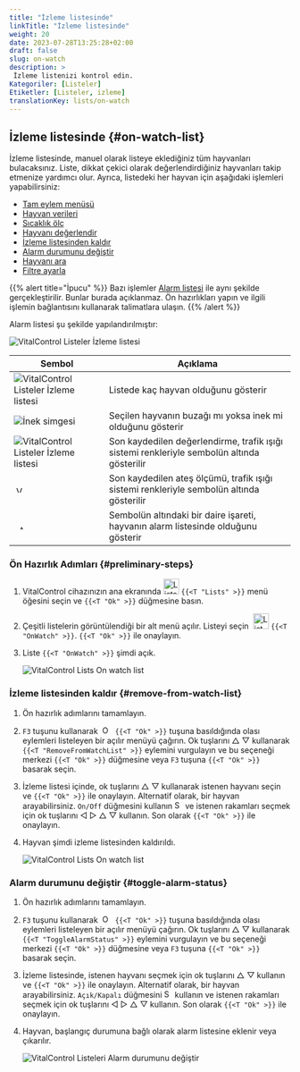 ```yaml
---
title: "İzleme listesinde"
linkTitle: "İzleme listesinde"
weight: 20
date: 2023-07-28T13:25:28+02:00
draft: false
slug: on-watch
description: >
 İzleme listenizi kontrol edin.
Kategoriler: [Listeler]
Etiketler: [Listeler, izleme]
translationKey: lists/on-watch
---
```

## İzleme listesinde {#on-watch-list}

İzleme listesinde, manuel olarak listeye eklediğiniz tüm hayvanları bulacaksınız. Liste, dikkat çekici olarak değerlendirdiğiniz hayvanları takip etmenize yardımcı olur. Ayrıca, listedeki her hayvan için aşağıdaki işlemleri yapabilirsiniz:

- [Tam eylem menüsü](../alarm/#full-action-menu)
- [Hayvan verileri](../alarm/#animal-data)
- [Sıcaklık ölç](../alarm/#take-temperature)
- [Hayvanı değerlendir](../alarm/#rate-animal)
- [İzleme listesinden kaldır](#remove-from-watch-list)
- [Alarm durumunu değiştir](#toggle-alarm-status)
- [Hayvanı ara](../alarm/#search-animal)
- [Filtre ayarla](../alarm/#set-filter)

{{% alert title="İpucu" %}}
Bazı işlemler [Alarm listesi](../alarm) ile aynı şekilde gerçekleştirilir. Bunlar burada açıklanmaz. Ön hazırlıkları yapın ve ilgili işlemin bağlantısını kullanarak talimatlara ulaşın.
{{% /alert %}}

Alarm listesi şu şekilde yapılandırılmıştır:

   ![VitalControl Listeler İzleme listesi](../images/onwatchstructure.png "İzleme listesinin yapısı")

|Sembol   | Açıklama
|---------|-----
| ![VitalControl Listeler İzleme listesi](../images/kopf.png "Sürü büyüklüğü sayacı") | Listede kaç hayvan olduğunu gösterir
| ![İnek simgesi](../images/kopf2.png "İnek başı") | Seçilen hayvanın buzağı mı yoksa inek mi olduğunu gösterir
| ![VitalControl Listeler İzleme listesi](../images/auge.png "Değerlendirme") | Son kaydedilen değerlendirme, trafik ışığı sistemi renkleriyle sembolün altında gösterilir
| &nbsp;<img src="/icons/actions/temperature.svg" width="12" align="bottom" alt="Vücut sıcaklığı" title="Vücut sıcaklığı" /> | Son kaydedilen ateş ölçümü, trafik ışığı sistemi renkleriyle sembolün altında gösterilir
| &nbsp;&nbsp;<img src="/icons/header/alarm.svg" width="8" align="bottom" alt="Alarmda hayvanı göster" title="Alarmda hayvan" /> | Sembolün altındaki bir daire işareti, hayvanın alarm listesinde olduğunu gösterir

### Ön Hazırlık Adımları {#preliminary-steps}

1. VitalControl cihazınızın ana ekranında <img src="/icons/main/lists.svg" width="28" align="bottom" alt="Lists" /> `{{<T "Lists" >}}` menü öğesini seçin ve `{{<T "Ok" >}}` düğmesine basın.

2. Çeşitli listelerin görüntülendiği bir alt menü açılır. Listeyi seçin &nbsp;<img src="/icons/lists/onwatch.svg" width="28" align="bottom" alt="List 'On watch'" /> `{{<T "OnWatch" >}}`. `{{<T "Ok" >}}` ile onaylayın.

3. Liste `{{<T "OnWatch" >}}` şimdi açık.

   ![VitalControl Lists On watch list](../images/firststeps2.png "Preliminary Steps")

### İzleme listesinden kaldır {#remove-from-watch-list}

1. Ön hazırlık adımlarını tamamlayın.

2. `F3` tuşunu kullanarak &nbsp;<img src="/icons/footer/open-popup.svg" width="15" align="bottom" alt="Open popup" />&nbsp; `{{<T "Ok" >}}` tuşuna basıldığında olası eylemleri listeleyen bir açılır menüyü çağırın. Ok tuşlarını △ ▽ kullanarak `{{<T "RemoveFromWatchList" >}}` eylemini vurgulayın ve bu seçeneği merkezi `{{<T "Ok" >}}` düğmesine veya `F3` tuşuna `{{<T "Ok" >}}` basarak seçin.

3. İzleme listesi içinde, ok tuşlarını △ ▽ kullanarak istenen hayvanı seçin ve `{{<T "Ok" >}}` ile onaylayın. Alternatif olarak, bir hayvan arayabilirsiniz. `On/Off` düğmesini kullanın <img src="/icons/footer/search.svg" width="15" align="bottom" alt="Search" /> ve istenen rakamları seçmek için ok tuşlarını ◁ ▷ △ ▽ kullanın. Son olarak `{{<T "Ok" >}}` ile onaylayın.

4. Hayvan şimdi izleme listesinden kaldırıldı.

   ![VitalControl Lists On watch list](../images/remove.png "Remove from watch list")

### Alarm durumunu değiştir {#toggle-alarm-status}

1. Ön hazırlık adımlarını tamamlayın.

2. `F3` tuşunu kullanarak &nbsp;<img src="/icons/footer/open-popup.svg" width="15" align="bottom" alt="Open popup" />&nbsp; `{{<T "Ok" >}}` tuşuna basıldığında olası eylemleri listeleyen bir açılır menüyü çağırın. Ok tuşlarını △ ▽ kullanarak `{{<T "ToggleAlarmStatus" >}}` eylemini vurgulayın ve bu seçeneği merkezi `{{<T "Ok" >}}` düğmesine veya `F3` tuşuna `{{<T "Ok" >}}` basarak seçin.

3. İzleme listesinde, istenen hayvanı seçmek için ok tuşlarını △ ▽ kullanın ve `{{<T "Ok" >}}` ile onaylayın. Alternatif olarak, bir hayvan arayabilirsiniz. `Açık/Kapalı` düğmesini <img src="/icons/footer/search.svg" width="15" align="bottom" alt="Search" /> kullanın ve istenen rakamları seçmek için ok tuşlarını ◁ ▷ △ ▽ kullanın. Son olarak `{{<T "Ok" >}}` ile onaylayın.

4. Hayvan, başlangıç durumuna bağlı olarak alarm listesine eklenir veya çıkarılır.

   ![VitalControl Listeleri Alarm durumunu değiştir](../images/alarmstatus.png "Alarm durumunu değiştir")
